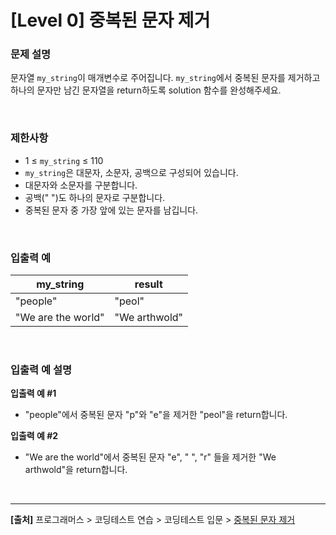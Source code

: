 # [Level 0] 중복된 문자 제거

### 문제 설명
문자열 `my_string`이 매개변수로 주어집니다. `my_string`에서 중복된 문자를 제거하고 하나의 문자만 남긴 문자열을 return하도록 solution 함수를 완성해주세요.

<br>

### 제한사항
* 1 ≤ `my_string` ≤ 110
* `my_string`은 대문자, 소문자, 공백으로 구성되어 있습니다.
* 대문자와 소문자를 구분합니다.
* 공백(" ")도 하나의 문자로 구분합니다.
* 중복된 문자 중 가장 앞에 있는 문자를 남깁니다.

<br>

### 입출력 예
|my_string|result|
|---|---|
|"people"|"peol"|
|"We are the world"|"We arthwold"|

<br>

### 입출력 예 설명
**입출력 예 #1**
* "people"에서 중복된 문자 "p"와 "e"을 제거한 "peol"을 return합니다.

**입출력 예 #2**
* "We are the world"에서 중복된 문자 "e", " ", "r" 들을 제거한 "We arthwold"을 return합니다.

<br>

---
**[출처]** 프로그래머스 > 코딩테스트 연습 > 코딩테스트 입문 > [중복된 문자 제거](https://school.programmers.co.kr/learn/courses/30/lessons/120888)